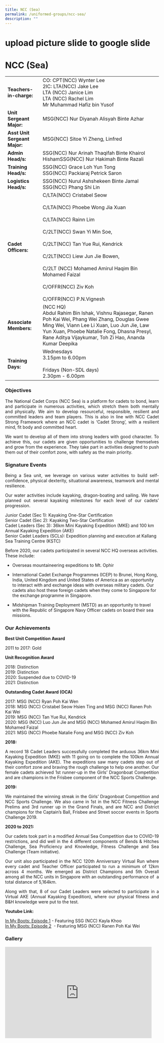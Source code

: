 ```yaml
---
title: NCC (Sea)
permalink: /uniformed-groups/ncc-sea/
description: ""
---
```

# upload picture slide to google slide

# NCC (Sea)

|                      |                     |
|-------------------|--------------------|
| **Teachers-in-charge:**       | CO: CPT(NCC) Wynter Lee <br>2IC: LTA(NCC) Jake Lee<br>LTA (NCC) Janice Lim<br>LTA (NCC) Rachel Lim<br>Mr Muhammad Hafiz bin Yusof                                                                                                                                                                                                                       |
| **Unit Sergeant Major:**      | MSG(NCC) Nur Diyanah Alisyah Binte Azhar                                                                                                                                                                                                                                                                                           |
| **Asst Unit Sergeant Major:** | MSG(NCC) Sitoe Yi Zheng, Linfred                                                                                                                                                                                                                                                                                                   |
| **Admin Head/s:**             | SSG(NCC) Nur Arinah Thaqifah Binte Khairol HishamSSG(NCC) Nur Hakimah Binte Razali                                                                                                                                                                                                                                                 |
| **Training Head/s:**          | SSG(NCC) Grace Loh Yun Tong<br>SSG(NCC) Packiaraj Petrick Saron                                                                                                                                                                                                                                                                    |
| **Logistics Head/s:**         | SSG(NCC) Nurul Ashshekeen Binte Jamal<br>SSG(NCC) Phang Shi Lin                                                                                                                                                                                                                                                                    |
| **Cadet Officers:**           | C/LTA(NCC) Cristabel Seow<br><br>C/LTA(NCC) Phoebe Wong Jia Xuan<br><br>C/LTA(NCC) Rainn Lim<br><br>C/2LT(NCC) Swan Yi Min Soe,<br><br>C/2LT(NCC) Tan Yue Rui, Kendrick<br><br>C/2LT(NCC) Liew Jun Jie Bowen,<br><br>C/2LT (NCC) Mohamed Amirul Haqim Bin Mohamed Faizal<br><br>C/OFFR(NCC) Ziv Koh<br><br>C/OFFR(NCC) P.N.Vignesh |
| **Associate Members:**        | (NCC HQ)<br>Abdul Rahim Bin Ishak, Vishnu Rajasegar, Ranen Poh Kai Wei, Phang Wei Zhang, Douglas Gwee Ming Wei, Viann Lee Li Xuan, Luo Jun Jie, Law Yun Xuan, Phoebe Natalie Fong, Dhasna Presyl, Rane Aditya Vijaykumar, Toh Zi Hao, Ananda Kumar Deepika                                                                         |
| **Training Days:**            | Wednesdays<br>3.15pm to 6.00pm<br><br>Fridays (Non-SDL days)<br>2.30pm - 6.00pm                                                |

### Objectives

<p style="text-align: justify;">The National Cadet Corps (NCC Sea) is a platform for cadets to bond, learn and participate in numerous activities, which stretch them both mentally and physically. We aim to develop resourceful, responsible, resilient and committed leaders and team players. This is also in line with NCC Cadet Strong Framework where an NCC cadet is ‘Cadet Strong’, with a resilient mind, fit body and committed heart.&nbsp;</p>


<p style="text-align: justify;">We want to develop all of them into strong leaders with good character. To achieve this, our cadets are given opportunities to challenge themselves and grow from the experience. They take part in activities designed to push them out of their comfort zone, with safety as the main priority.</p>


### Signature Events

<p style="text-align: justify;">Being a Sea unit, we leverage on various water activities to build self-confidence, physical dexterity, situational awareness, teamwork and mental resilience.</p>

<p style="text-align: justify;">Our water activities include kayaking, dragon-boating and sailing. We have planned out several kayaking milestones for each level of our cadets’ progression.&nbsp;</p>

  

Junior Cadet (Sec 1): Kayaking One-Star Certification&nbsp;  
Senior Cadet (Sec 2): Kayaking Two-Star Certification&nbsp;   
Cadet Leaders (Sec 3): 36km Mini Kayaking Expedition (MKE) and 100 km Annual Kayaking Expedition (AKE)   
Senior Cadet Leaders (SCLs): Expedition planning and execution at Kallang Sea Training Centre (KSTC)

Before 2020, our cadets participated in several NCC HQ overseas activities. These include:

*   Overseas mountaineering expeditions to Mt. Ophir
    
*   International Cadet Exchange Programmes (ICEP) to Brunei, Hong Kong, India, United Kingdom and United States of America as an opportunity to interact with and exchange ideas with overseas military cadets. Our cadets also host these foreign cadets when they come to Singapore for the exchange programme in Singapore.
    
*   Midshipman Training Deployment (MSTD) as an opportunity to travel with the Republic of Singapore Navy Officer cadets on board their sea missions.
    

  

### Our Achievements

**Best Unit Competition Award**

2011 to 2017: Gold

**Unit Recognition Award**

2018: Distinction&nbsp;  
2019: Distinction   
2020: Suspended due to COVID-19   
2021: Distinction


**Outstanding Cadet Award (OCA)**

2017: MSG (NCC) Ryan Poh Kai Wen   
2018: MSG (NCC) Cristabel Seow Hsien Ting and MSG (NCC) Ranen Poh Kai Wei   
2019: MSG (NCC) Tan Yue Rui, Kendrick    
2020: MSG (NCC) Luo Jun Jie and MSG (NCC) Mohamed Amirul Haqim Bin Mohamed Faizal&nbsp;   
2021: MSG (NCC) Phoebe Natalie Fong and MSG (NCC) Ziv Koh

  

**2018:**

<p style="text-align: justify;">A record 18 Cadet Leaders successfully completed the arduous 36km Mini Kayaking Expedition (MKE) with 11 going on to complete the 100km Annual Kayaking Expedition (AKE). The expeditions saw many cadets step out of their comfort zone and braving the rough challenge to help one another. Our female cadets achieved 1st runner-up in the Girls’ Dragonboat Competition and are champions in the Frisbee component of the NCC Sports Challenge.&nbsp;</p>

  

**2019:**

<p style="text-align: justify;">We maintained the winning streak in the Girls’ Dragonboat Competition and NCC Sports Challenge. We also came in 1st in the NCC Fitness Challenge Prelims and 3rd runner up in the Grand Finals, and are NCC and District champions for the Captain’s Ball, Frisbee and Street soccer events in Sports Challenge 2019.&nbsp;</p>

  

**2020 to 2021:**

<p style="text-align: justify;">Our cadets took part in a modified Annual Sea Competition due to COVID-19 restrictions, and did well in the 4 different components of Bends &amp; Hitches Challenge, Sea Proficiency and Knowledge, Fitness Challenge and Sea Challenge (Team initiative).&nbsp;</p>

<p style="text-align: justify;">Our unit also participated in the NCC 120th Anniversary Virtual Run where every cadet and Teacher Officer participated to run a minimum of 12km across 4 months. We emerged as District Champions and 5th Overall among all the NCC units in Singapore with an outstanding performance of&nbsp; a total distance of 5,164km.&nbsp;</p>


<p style="text-align: justify;">Along with that, 8 of our Cadet Leaders were selected to participate in a Virtual AKE (Annual Kayaking Expedition), where our physical fitness and B&amp;H knowledge were put to the test.</p>

  

**Youtube Link:**

<a target="_blank" href="https://www.youtube.com/watch?v=bALFpyxgCE0">In My Boots: Episode 1</a> \- Featuring SSG (NCC) Kayla Khoo   
<a target="_blank" href="https://www.youtube.com/watch?v=u7x9qvgIrtE&amp;t=7s">In My Boots: Episode 2</a>
&nbsp;\- Featuring MSG (NCC) Ranen Poh Kai Wei

 
### Gallery
<iframe allowfullscreen="true" height="299" width="480" frameborder="0" src="https://docs.google.com/presentation/d/e/2PACX-1vQm2Qzvjs7NJNwQfdoW2RCMTHUYRwGasCFvt34yIPbMKrV-Br-Cj57WVHWg0rOEIbERX8r37C7d1abQ/embed?start=true&amp;loop=true&amp;delayms=3000"></iframe>